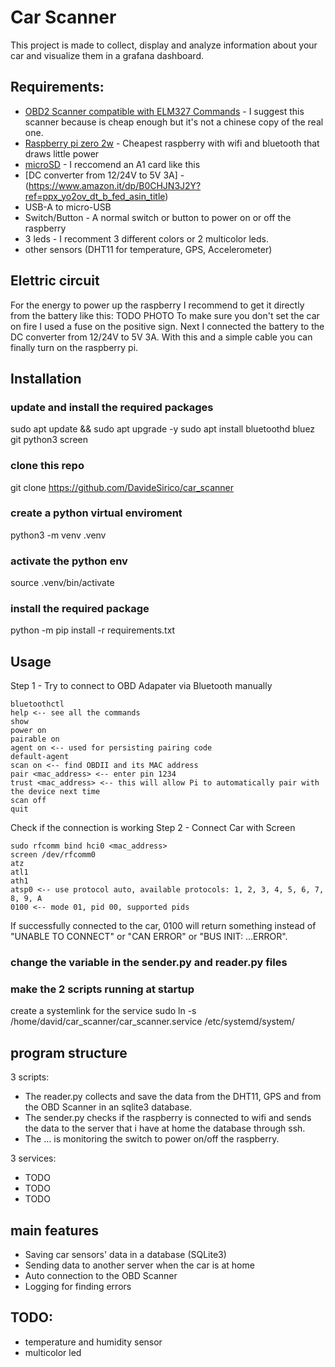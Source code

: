 
# Car Scanner
This project is made to collect, display and analyze information about your car and visualize them in a grafana dashboard. 

## Requirements:
- [OBD2 Scanner compatible with ELM327 Commands](https://www.amazon.it/dp/B071D8SYXN?ref=ppx_yo2ov_dt_b_fed_asin_title) - I suggest this scanner because is cheap enough but it's not a chinese copy of the real one.
- [Raspberry pi zero 2w](https://www.amazon.it/dp/B09KLVX4RT?ref=ppx_yo2ov_dt_b_fed_asin_title) - Cheapest raspberry with wifi and bluetooth that draws little power
- [microSD]() - I reccomend an A1 card like this
- [DC converter from 12/24V to 5V 3A] - (https://www.amazon.it/dp/B0CHJN3J2Y?ref=ppx_yo2ov_dt_b_fed_asin_title)
- USB-A to micro-USB
- Switch/Button - A normal switch or button to power on or off the raspberry
- 3 leds - I recomment 3 different colors or 2 multicolor leds.
- other sensors (DHT11 for temperature, GPS, Accelerometer)

## Elettric circuit
For the energy to power up the raspberry I recommend to get it directly from the battery like this:
TODO PHOTO
To make sure you don't set the car on fire I used a fuse on the positive sign. 
Next I connected the battery to the DC converter from 12/24V to 5V 3A. With this and a simple cable you can finally turn on the raspberry pi.



## Installation
### update and install the required packages 
sudo apt update && sudo apt upgrade -y
sudo apt install bluetoothd bluez git python3 screen
### clone this repo
git clone https://github.com/DavideSirico/car_scanner
### create a python virtual enviroment
python3 -m venv .venv
### activate the python env
source .venv/bin/activate
### install the required package
python -m pip install -r requirements.txt

## Usage 
Step 1 - Try to connect to OBD Adapater via Bluetooth manually
```
bluetoothctl
help <-- see all the commands
show
power on
pairable on
agent on <-- used for persisting pairing code
default-agent
scan on <-- find OBDII and its MAC address
pair <mac_address> <-- enter pin 1234
trust <mac_address> <-- this will allow Pi to automatically pair with the device next time
scan off
quit
```

Check if the connection is working
Step 2 - Connect Car with Screen
```
sudo rfcomm bind hci0 <mac_address>
screen /dev/rfcomm0
atz
atl1
ath1
atsp0 <-- use protocol auto, available protocols: 1, 2, 3, 4, 5, 6, 7, 8, 9, A
0100 <-- mode 01, pid 00, supported pids
```
If successfully connected to the car, 0100 will return something instead of "UNABLE TO CONNECT" or "CAN ERROR" or "BUS INIT: ...ERROR".

### change the variable in the sender.py and reader.py files

### make the 2 scripts running at startup
create a systemlink for the service 
sudo ln -s /home/david/car_scanner/car_scanner.service /etc/systemd/system/


## program structure
3 scripts:
- The reader.py collects and save the data from the DHT11, GPS and from the OBD Scanner in an sqlite3 database. 
- The sender.py checks if the raspberry is connected to wifi and sends the data to the server that i have at home the database through ssh.
- The  ... is monitoring the switch to power on/off the raspberry.

3 services:
- TODO
- TODO
- TODO


## main features
- Saving car sensors' data in a database (SQLite3)
- Sending data to another server when the car is at home
- Auto connection to the OBD Scanner
- Logging for finding errors




## TODO:
 - temperature and humidity sensor
 - multicolor led
<!--stackedit_data:
eyJoaXN0b3J5IjpbLTEyMTQyNTU3MzksLTE3NTUzMjAwNjBdfQ
==
-->